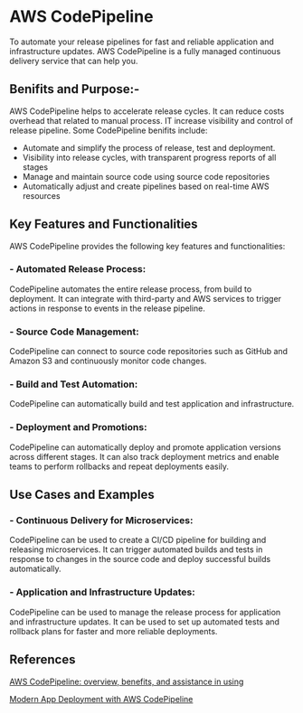 
# AWS CodePipeline
To automate your release pipelines for fast and reliable application and infrastructure updates. AWS CodePipeline is a fully managed continuous delivery service that can help you.

## Benifits and Purpose:-
AWS CodePipeline helps to accelerate release cycles. It can reduce costs overhead that related to manual process. IT increase visibility and control of release pipeline. 
Some CodePipeline benifits include: 

- Automate and simplify the process of release, test and deployment.
- Visibility into release cycles, with transparent progress reports of all stages
- Manage and maintain source code using source code repositories
- Automatically adjust and create pipelines based on real-time AWS resources

## Key Features and Functionalities
AWS CodePipeline provides the following key features and functionalities: 

### - Automated Release Process: 
CodePipeline automates the entire release process, from build to deployment. It can integrate with third-party and AWS services to trigger actions in response to events in the release pipeline. 

### - Source Code Management: 
CodePipeline can connect to source code repositories such as GitHub and Amazon S3 and continuously monitor code changes. 

### - Build and Test Automation:
 CodePipeline can automatically build and test application and infrastructure. 

### - Deployment and Promotions: 
CodePipeline can automatically deploy and promote application versions across different stages. It can also track deployment metrics and enable teams to perform rollbacks and repeat deployments easily. 


## Use Cases and Examples

### - Continuous Delivery for Microservices: 
CodePipeline can be used to create a CI/CD pipeline for building and releasing microservices. It can trigger automated builds and tests in response to changes in the source code and deploy successful builds automatically. 

### - Application and Infrastructure Updates: 
CodePipeline can be used to manage the release process for application and infrastructure updates. It can be used to set up automated tests and rollback plans for faster and more reliable deployments. 

## References
[AWS CodePipeline: overview, benefits, and assistance in using](https://internetdevels.com/blog/aws-code-pipeline)

[Modern App Deployment with AWS CodePipeline](https://www.missioncloud.com/blog/modern-app-deployment-with-aws-codepipeline)